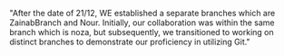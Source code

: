 "After the date of 21/12, WE established a separate branches which are ZainabBranch and Nour. Initially, our collaboration was within the same branch which is noza, 
but subsequently, we transitioned to working on distinct branches to demonstrate our proficiency in utilizing Git."





